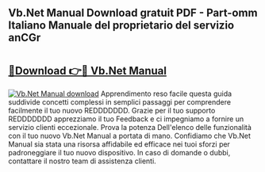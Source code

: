 ## Vb.Net Manual Download gratuit PDF - Part-omm Italiano Manuale del proprietario del servizio anCGr

# <h2><a href="http://dfesc8p.blite.top/?on=Vb.Net+Manual">🔗Download 👉🔴 Vb.Net Manual</a></h2>

[![Vb.Net Manual download](https://i.imgur.com/lujVjoI.png)](http://dfesc8p.blite.top/?on=Vb.Net+Manual)
Apprendimento reso facile questa guida suddivide concetti complessi in semplici passaggi per comprendere facilmente il tuo nuovo REDDDDDDD. Grazie per il tuo supporto REDDDDDDD apprezziamo il tuo Feedback e ci impegniamo a fornire un servizio clienti eccezionale. Prova la potenza Dell'elenco delle funzionalità con il tuo nuovo Vb.Net Manual a portata di mano. Confidiamo che Vb.Net Manual sia stata una risorsa affidabile ed efficace nei tuoi sforzi per padroneggiare il tuo nuovo dispositivo. In caso di domande o dubbi, contattare il nostro team di assistenza clienti.
